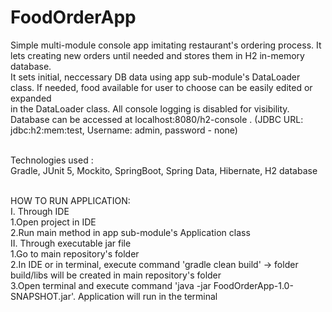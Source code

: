 # FoodOrderApp
Simple multi-module console app imitating restaurant's ordering process. It lets creating new orders until needed and stores them in H2 in-memory database.<br> 
It sets initial, neccessary DB data using app sub-module's DataLoader class. If needed, food available for user to choose can be easily edited or expanded<br> in the DataLoader class.
All console logging is disabled for visibility.<br> 
Database can be accessed at localhost:8080/h2-console . (JDBC URL: jdbc:h2:mem:test, Username: admin, password - none)<br> <br>

Technologies used :<br>
 Gradle, JUnit 5, Mockito, SpringBoot, Spring Data, Hibernate, H2 database<br><br>
 
 HOW TO RUN APPLICATION:<br>
  I. Through IDE<br>
    1.Open project in IDE<br>
    2.Run main method in app sub-module's Application class<br>
  II. Through executable jar file<br>
    1.Go to main repository's folder<br>
    2.In IDE or in terminal, execute command 'gradle clean build' -> folder build/libs will be created in main repository's folder<br>
    3.Open terminal and execute command 'java -jar FoodOrderApp-1.0-SNAPSHOT.jar'. Application will run in the terminal<br>

